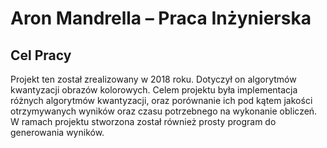 # Aron Mandrella – Praca Inżynierska

## Cel Pracy
Projekt ten został zrealizowany w 2018 roku. Dotyczył on algorytmów kwantyzacji obrazów kolorowych. Celem projektu była implementacja różnych algorytmów kwantyzacji, oraz porównanie ich pod kątem jakości otrzymywanych wyników oraz czasu potrzebnego na wykonanie obliczeń. W ramach projektu stworzona został również prosty program do generowania wyników.
